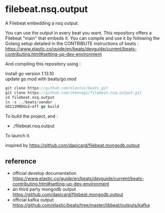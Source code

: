 # filebeat.nsq.output
A Filebeat embedding a nsq output.

You can use the output in every beat you want. This repository offers a Filebeat "main" that embeds it.
You can compile and use it by following the Golang setup detailed in the CONTRIBUTE instructions of beats :
https://www.elastic.co/guide/en/beats/devguide/current/beats-contributing.html#setting-up-dev-environment

And compiling this repository using :

install go version 1.13.10  
update go.mod with beats/go.mod

```Go
git clone https://github.com/elastic/beats.git
git clone https://github.com/chennqqi/filebeat.nsq.output.git
cd filebeat.nsq.output
ln -s ../beats/vendor .
GO111MODULE=off go build
```

To build the project, and :

* ./filebeat.nsq.output

To launch it.

inspired by <https://github.com/dapicard/filebeat.mongodb.output>

## reference

* official develop documentation <https://www.elastic.co/guide/en/beats/devguide/current/beats-contributing.html#setting-up-dev-environment>
* an third party mongodb output <https://github.com/dapicard/filebeat.mongodb.output>
* official kafka output <https://github.com/elastic/beats/tree/master/libbeat/outputs/kafka>

